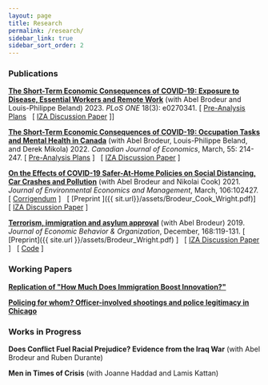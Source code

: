 ```yaml
---
layout: page
title: Research
permalink: /research/
sidebar_link: true
sidebar_sort_order: 2
---
```



### Publications
[**The Short-Term Economic Consequences of COVID-19: Exposure to Disease, Essential Workers and Remote Work**](https://doi.org/10.1371/journal.pone.0270341) (with Abel Brodeur and Louis-Philippe Beland)
2023\. *PLoS ONE* 18(3): e0270341.
[ [Pre-Analysis Plans](https://osf.io/c28t5/) &nbsp; [ [IZA Discussion Paper](http://ftp.iza.org/dp13159.pdf) ]]

[**The Short-Term Economic Consequences of COVID-19: Occupation Tasks and Mental Health in Canada**](https://doi.org/10.1111/caje.12543) (with Abel Brodeur, Louis-Philippe Beland, and Derek Mikola)
2022\. *Canadian Journal of Economics*, March, 55: 214-247.
[ [Pre-Analysis Plans](https://osf.io/7gujs/) ] &nbsp; [ [IZA Discussion Paper](http://ftp.iza.org/dp13254.pdf) ]

[**On the Effects of COVID-19 Safer-At-Home Policies on Social Distancing, Car Crashes and Pollution**](https://www.sciencedirect.com/science/article/pii/S0095069621000103) (with Abel Brodeur and Nikolai Cook)
2021\. *Journal of Environmental Economics and Management*, March, 106:102427.
[ [Corrigendum]({{site.url}}/assets/JEEM_Corrigendum.pdf) ] &nbsp; [ [Preprint ]({{ sit.url}}/assets/Brodeur_Cook_Wright.pdf)] &nbsp; [ [IZA Discussion Paper](http://ftp.iza.org/dp13255.pdf) ]

[**Terrorism, immigration and asylum approval**](https://www.sciencedirect.com/science/article/pii/S0167268119303099) (with Abel Brodeur)
2019\. *Journal of Economic Behavior & Organization*, December, 168:119-131.
[ [Preprint]({{ site.url }}/assets/Brodeur_Wright.pdf) ] &nbsp; [ [IZA Discussion Paper](http://ftp.iza.org/dp12635.pdf) ] &nbsp; [ [Code](https://github.com/taylorjwright/terrorism_immigration_asylum) ]

### Working Papers
[**Replication of "How Much Does Immigration Boost Innovation?"**](https://www.econstor.eu/bitstream/10419/265508/1/I4R-DP004.pdf)

[**Policing for whom? Officer-involved shootings and police legitimacy in Chicago**]({{site.url}}/assets/wright_jmp.pdf)

### Works in Progress
**Does Conflict Fuel Racial Prejudice? Evidence from the Iraq War** (with Abel Brodeur and Ruben Durante)

**Men in Times of Crisis** (with Joanne Haddad and Lamis Kattan)
